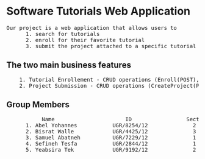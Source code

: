 # Software Tutorials Web Application
<pre>
Our project is a web application that allows users to 
      1. search for tutorials
      2. enroll for their favorite tutorial
      3. submit the project attached to a specific tutorial track
</pre>
## The two main business features

<pre>
    1. Tutorial Enrollement - CRUD operations (Enroll(POST), UnEnroll(DELETE), ViewTutorial(GET))
    2. Project Submission - CRUD operations (CreateProject(POST), DeleteProject(DELETE), SubmitProject(POST), EditProject(PUT), ViewProject(GET))
</pre>
      
## Group Members

<pre>
           Name                      ID                 Section
      1. Abel Yohannes           UGR/8254/12              2
      2. Bisrat Walle            UGR/4425/12              3
      3. Samuel Abatneh          UGR/7229/12              1
      4. Sefineh Tesfa           UGR/2844/12              1
      5. Yeabsira Tek            UGR/9192/12              2

</pre>
